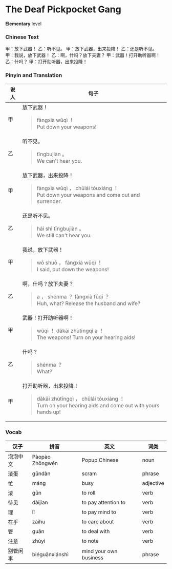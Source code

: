 # The Deaf Pickpocket Gang
**Elementary** level
### Chinese Text
甲：放下武器！
乙：听不见。
甲：放下武器，出来投降！
乙：还是听不见。
甲：我说，放下武器！
乙：啊，什吗？放下夫妻？
甲：武器！打开助听器啊！
乙：什吗？
甲：打开助听器，出来投降！

### Pinyin and Translation
|说人|句子|
|----|----|
|甲|放下武器！<blockquote>fàngxià wǔqì ！<br />Put down your weapons!</blockquote>|
|乙|听不见。<blockquote>tīngbujiàn 。<br />We can't hear you.</blockquote>|
|甲|放下武器，出来投降！<blockquote>fàngxià wǔqì ， chūlái tóuxiáng ！<br />Put down your weapons and come out and surrender.</blockquote>|
|乙|还是听不见。<blockquote>hái shì tīngbujiàn 。<br />We still can't hear you.</blockquote>|
|甲|我说，放下武器！<blockquote>wǒ shuō ， fàngxià wǔqì ！<br />I said, put down the weapons!</blockquote>|
|乙|啊，什吗？放下夫妻？<blockquote>a ， shénma ？ fàngxià fūqī ？<br />Huh, what? Release the husband and wife?</blockquote>|
|甲|武器！打开助听器啊！<blockquote>wǔqì ！ dǎkāi zhùtīngqì a ！<br />The weapons! Turn on your hearing aids!</blockquote>|
|乙|什吗？<blockquote>shénma ？<br />What?</blockquote>|
|甲|打开助听器，出来投降！<blockquote>dǎkāi zhùtīngqì ， chūlái tóuxiáng ！<br />Turn on your hearing aids and come out with yours hands up!</blockquote>|
### Vocab
|汉子|拼音|英文|词类|
|----|----|----|----|
|泡泡中文|Pàopào Zhōngwén|Popup Chinese|noun|
|滚蛋|gǔndàn|scram|phrase|
|忙|máng|busy|adjective|
|滚|gǔn|to roll|verb|
|待见|dàijian|to pay attention to|verb|
|理|lǐ|to pay mind to|verb|
|在乎|zàihu|to care about|verb|
|管|guǎn|to deal with|verb|
|注意|zhùyì|to note|verb|
|别管闲事|biéguǎnxiánshì|mind your own business|phrase|